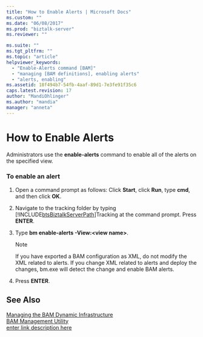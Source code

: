 ```yaml
---
title: "How to Enable Alerts | Microsoft Docs"
ms.custom: ""
ms.date: "06/08/2017"
ms.prod: "biztalk-server"
ms.reviewer: ""

ms.suite: ""
ms.tgt_pltfrm: ""
ms.topic: "article"
helpviewer_keywords: 
  - "Enable-Alerts command [BAM]"
  - "managing [BAM definitions], enabling alerts"
  - "alerts, enabling"
ms.assetid: 18f494b7-54fb-4aaf-89d1-7e3fe91f35c6
caps.latest.revision: 17
author: "MandiOhlinger"
ms.author: "mandia"
manager: "anneta"
---
```

# How to Enable Alerts
Administrators use the **enable-alerts** command to enable all of the alerts on the specified view.  
  
### To enable an alert  
  
1. Open a command prompt as follows: Click **Start**, click **Run**, type **cmd**, and then click **OK**.  
  
2. Navigate to the tracking folder by typing [!INCLUDE[btsBiztalkServerPath](../includes/btsbiztalkserverpath-md.md)]Tracking at the command prompt. Press **ENTER**.  
  
3. Type **bm enable-alerts -View:\<view name\>**.  
  
   > [!NOTE]
   >  If you have exported a BAM configuration as XML, do not modify the XML related to alerts. If you change XML related to alerts and deploy the changes, bm.exe will detect the change and enable BAM alerts.  
  
4. Press **ENTER**.  
  
## See Also  
 [Managing the BAM Dynamic Infrastructure](../core/managing-the-bam-dynamic-infrastructure.md)   
 [BAM Management Utility](../core/bam-management-utility.md)   
 [enter link description here](../core/how-to-disable-alerts.md)